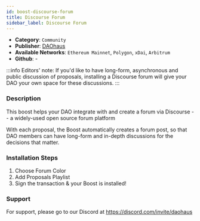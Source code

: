 ```yaml
---
id: boost-discourse-forum
title: Discourse Forum
sidebar_label: Discourse Forum
---
```


* **Category**: `Community`
* **Publisher**: [DAOhaus](https://app.daohaus.club/dao/0x64/0xef3d8c4fbb1860fceab16595db7e650cd5ad51c1)
* **Available Networks**: `Ethereum Mainnet`, `Polygon`, `xDai`, `Arbitrum`
* **Github**: -

:::info
Editors' note: If you'd like to have long-form, asynchronous and public discussion of proposals, installing a Discourse forum will give your DAO your own space for these discussions.
::: 
### Description 

This boost helps your DAO integrate with and create a forum via Discourse -- a widely-used open source forum platform

With each proposal, the Boost automatically creates a forum post, so that DAO members can have long-form and in-depth discussions for the decisions that matter.

### Installation Steps 

1. Choose Forum Color
3. Add Proposals Playlist
4. Sign the transaction & your Boost is installed! 

### Support 

For support, please go to our Discord at https://discord.com/invite/daohaus
